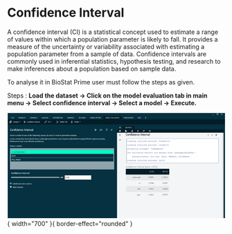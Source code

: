 # Confidence Interval

A confidence interval (CI) is a statistical concept used to estimate a range of values within which a population parameter is likely to fall. It provides a measure of the uncertainty or variability associated with estimating a population parameter from a sample of data. Confidence intervals are commonly used in inferential statistics, hypothesis testing, and research to make inferences about a population based on sample data.

To analyse it in BioStat Prime user must follow the steps as given.

Steps
: __Load the dataset -> Click on the model evaluation tab in main menu -> Select confidence interval -> Select a model -> Execute.__

![alt text](screenshots/image223.png){ width="700" }{ border-effect="rounded" }
